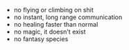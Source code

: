 - no flying or climbing on shit
- no instant, long range communication
- no healing faster than normal
- no magic, it doesn't exist
- no fantasy species